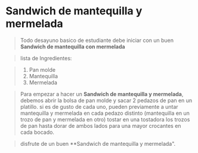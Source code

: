 # Sandwich de mantequilla y mermelada
> Todo desayuno basico de estudiante debe iniciar con un buen **Sandwich de mantequilla con mermelada**

> lista de Ingredientes:

> 1. Pan molde
> 2. Mantequilla
> 3. Mermelada

> Para empezar a hacer un **Sandwich de mantequilla y mermelada**, debemos abrir la bolsa de pan molde y sacar 2 pedazos de pan en un platillo.
> si es de gusto de cada uno, pueden previamente a untar mantequilla y mermelada en cada pedazo distinto (mantequilla en un trozo de pan y mermelada en otro) tostar en una tostadora los trozos de pan hasta dorar de ambos lados para una mayor crocantes en cada bocado.

> disfrute de un buen **Sandwich de mantequilla y mermelada".
